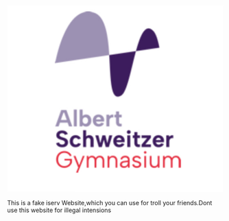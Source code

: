 <img src="iserv image.jpeg">



This is a fake iserv Website,which you can use for troll your friends.Dont use this website for illegal intensions

